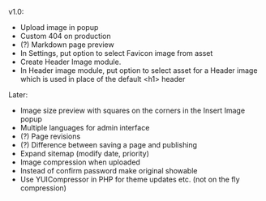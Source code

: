 v1.0:
* Upload image in popup
* Custom 404 on production
* (?) Markdown page preview
* In Settings, put option to select Favicon image from asset
* Create Header Image module.
* In Header image module, put option to select asset for a Header image
    which is used in place of the default \<h1\> header

Later:
* Image size preview with squares on the corners in the Insert Image popup
* Multiple languages for admin interface
* (?) Page revisions
* (?) Difference between saving a page and publishing
* Expand sitemap (modify date, priority)
* Image compression when uploaded
* Instead of confirm password make original showable
* Use YUICompressor in PHP for theme updates etc. (not on the fly compression)
